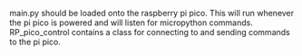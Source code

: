 main.py should be loaded onto the raspberry pi pico. This will run whenever the pi pico is powered and will listen for micropython commands.
RP_pico_control contains a class for connecting to and sending commands to the pi pico.
